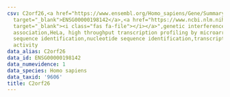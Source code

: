 ```yaml
---
csv: C2orf26,<a href="https://www.ensembl.org/Homo_sapiens/Gene/Summary?db=core;g=ENSG00000198142"
  target="_blank">ENSG00000198142</a>,<a href="https://www.ncbi.nlm.nih.gov/pubmed/17216044"
  target="_blank"><i class="fas fa-file"></i></a>",genetic interference,functional
  association,HeLa, high throughput transcription profiling by microarray,nucleotide
  sequence identification,nucleotide sequence identification,transcriptional regulation,up-regulates
  activity
data_alias: C2orf26
data_id: ENSG00000198142
data_numevidence: 1
data_species: Homo sapiens
data_taxid: '9606'
title: C2orf26
---
```

